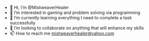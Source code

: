 - 👋 Hi, I’m @MistweaverHealer
- 👀 I’m interested in gaming and problem solving via programming
- 🌱 I’m currently learning everything I need to complete a task successfully
- 💞️ I’m looking to collaborate on anything that will enhance my skills
- 📫 How to reach me mistweaverhealer@yahoo.com

<!---
MistweaverHealer/MistweaverHealer is a ✨ special ✨ repository because its `README.md` (this file) appears on your GitHub profile.
You can click the Preview link to take a look at your changes.
--->
